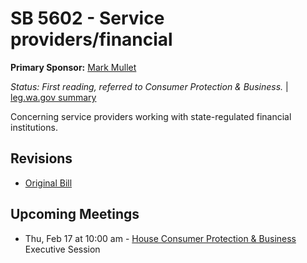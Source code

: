 # SB 5602 - Service providers/financial
**Primary Sponsor:** [Mark Mullet](/person/leg/mark.mullet.md)

*Status: First reading, referred to Consumer Protection & Business.* | [leg.wa.gov summary](https://app.leg.wa.gov/billsummary?BillNumber=5602&Year=2021)

Concerning service providers working with state-regulated financial institutions.

## Revisions
* [Original Bill](1/)

## Upcoming Meetings
* Thu, Feb 17 at 10:00 am - [House Consumer Protection & Business](/house/2021-22/CPB/) Executive Session